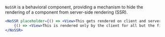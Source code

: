 `NoSSR` is a behavioral component, providing a mechanism to hide the rendering of a component from server-side rendering (SSR).

```jsx
<NoSSR placeholder={() => <View>This gets rendered on client and server for the first render call</View>}>
    {() => <View>This is rendered only by the client for all but the first render.</View>}
</NoSSR>
```